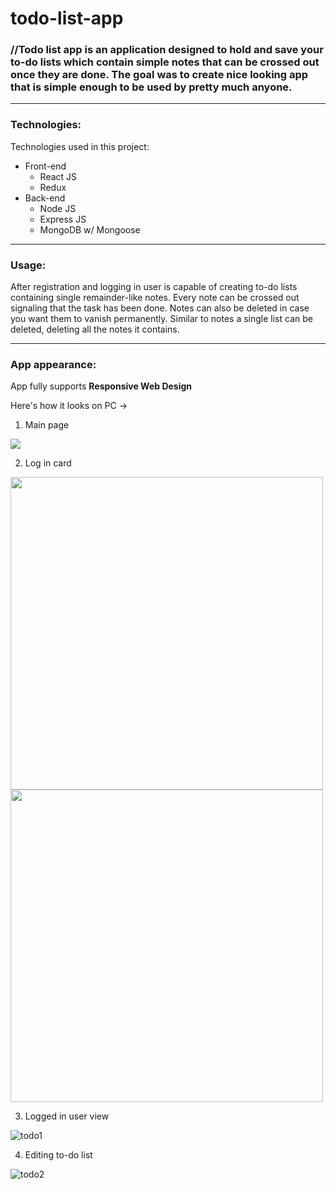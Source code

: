 # todo-list-app

### //Todo list app is an application designed to hold and save your to-do lists which contain simple notes that can be crossed out once they are done. The goal was to create nice looking app that is simple enough to be used by pretty much anyone.
---

### Technologies:
 Technologies used in this project:
* Front-end
  * React JS
  * Redux 
* Back-end
  * Node JS
  * Express JS
  * MongoDB w/ Mongoose

---

### Usage:
After registration and logging in user is capable of creating to-do lists containing single remainder-like notes. Every note can be crossed out signaling that the task has been done. Notes can also be deleted in case you want them to vanish permanently. Similar to notes a single list can be deleted, deleting all the notes it contains.

---
### App appearance:
App fully supports **Responsive Web Design**

Here's how it looks on PC ->
1. Main page

<img src='https://user-images.githubusercontent.com/56931828/117968389-6b952e00-b326-11eb-8b47-73e47e7f777b.png' />

2. Log in card

<img src='https://user-images.githubusercontent.com/56931828/117968776-dc3c4a80-b326-11eb-8222-041c3ea77fae.png' height="500"/>  <img src='https://user-images.githubusercontent.com/56931828/117968795-e0686800-b326-11eb-87ad-fd665847e122.png' height="500"/>

3. Logged in user view

![todo1](https://user-images.githubusercontent.com/56931828/117969896-4acdd800-b328-11eb-8e2c-cc96a6eac314.png)

4. Editing to-do list

![todo2](https://user-images.githubusercontent.com/56931828/117970149-9ed8bc80-b328-11eb-897b-d2f768ff5896.png)


